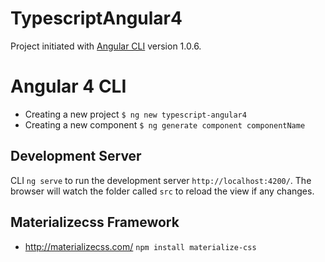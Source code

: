 # TypescriptAngular4

Project initiated with [Angular CLI](https://github.com/angular/angular-cli) version 1.0.6.

# Angular 4 CLI 

- Creating a new project ```$ ng new typescript-angular4```
- Creating a new component ```$ ng generate component componentName```

## Development Server

CLI `ng serve` to run the development server `http://localhost:4200/`. The browser will watch the folder called ```src``` to reload the view if any changes.

## Materializecss Framework

- http://materializecss.com/ ```npm install materialize-css```

